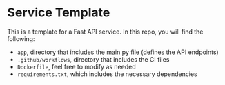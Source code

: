 # Service Template
This is a template for a Fast API service. In this repo, you will find the following:
- ```app```, directory that includes the main.py file (defines the API endpoints)
- ```.github/workflows```, directory that includes the CI files
- ```Dockerfile```, feel free to modify as needed
- ```requirements.txt```, which includes the necessary dependencies
